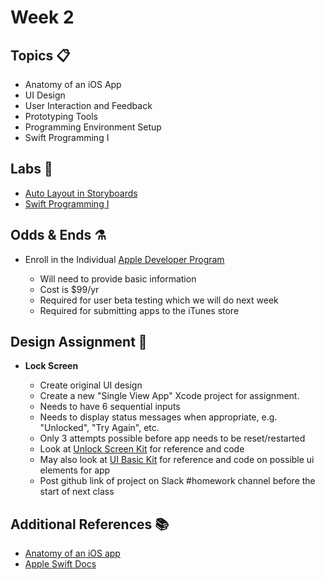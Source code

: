 # Week 2

## Topics 📋
* Anatomy of an iOS App
* UI Design
* User Interaction and Feedback
* Prototyping Tools
* Programming Environment Setup
* Swift Programming I


## Labs 🔬
* [Auto Layout in Storyboards](https://youtu.be/360YMsWphuM)
* [Swift Programming I](labs/swift-1.md)


## Odds & Ends ⚗️
* Enroll in the Individual [Apple Developer Program](https://developer.apple.com/programs/enroll/)  

  * Will need to provide basic information
  * Cost is $99/yr
  * Required for user beta testing which we will do next week
  * Required for submitting apps to the iTunes store 
  

## Design Assignment 📐

* **Lock Screen**  

  * Create original UI design
  * Create a new "Single View App" Xcode project for assignment.
  * Needs to have 6 sequential inputs
  * Needs to display status messages when appropriate, e.g. "Unlocked", "Try Again", etc.
  * Only 3 attempts possible before app needs to be reset/restarted
  * Look at [Unlock Screen Kit](https://github.com/mobilelabclass/mobile-lab-unlock-screen-kit) for reference and code
  * May also look at [UI Basic Kit](https://github.com/mobilelabclass/mobile-lab-ui-basic-kit) for reference and code on possible ui elements for app
  * Post github link of project on Slack #homework channel before the start of next class


## Additional References 📚
* [Anatomy of an iOS app](labs/anatomy.md)
* [Apple Swift Docs](https://developer.apple.com/library/content/documentation/Swift/Conceptual/Swift_Programming_Language/GuidedTour.html#//apple_ref/doc/uid/TP40014097-CH2-ID1)
